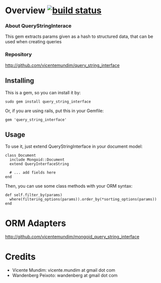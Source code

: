 # Overview [![build status][1]][2]

[1]: https://secure.travis-ci.org/vicentemundim/query_string_interface.png
[2]: http://travis-ci.org/#!/vicentemundim/query_string_interface

### About QueryStringInterace

This gem extracts params given as a hash to structured data, that can be used when creating queries

### Repository

http://github.com/vicentemundim/query_string_interface

## Installing

This is a gem, so you can install it by:

    sudo gem install query_string_interface

Or, if you are using rails, put this in your Gemfile:

    gem 'query_string_interface'

## Usage

To use it, just extend QueryStringInterface in your document model:

    class Document
      include Mongoid::Document
      extend QueryInterfaceString

      # ... add fields here
    end

Then, you can use some class methods with your ORM syntax:

    def self.filter_by(params)
      where(filtering_options(params)).order_by(*sorting_options(params))
    end

# ORM Adapters

http://github.com/vicentemundim/mongoid_query_string_interface

# Credits

- Vicente Mundim: vicente.mundim at gmail dot com
- Wandenberg Peixoto: wandenberg at gmail dot com
